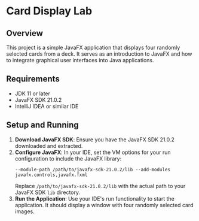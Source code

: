 # Card Display Lab

## Overview
This project is a simple JavaFX application that displays four randomly selected cards from a deck. It serves as an introduction to JavaFX and how to integrate graphical user interfaces into Java applications.

## Requirements
- JDK 11 or later
- JavaFX SDK 21.0.2
- IntelliJ IDEA or similar IDE

## Setup and Running
1. **Download JavaFX SDK**: Ensure you have the JavaFX SDK 21.0.2 downloaded and extracted.
2. **Configure JavaFX**: In your IDE, set the VM options for your run configuration to include the JavaFX library:
    ```
    --module-path /path/to/javafx-sdk-21.0.2/lib --add-modules javafx.controls,javafx.fxml
    ```
    Replace `/path/to/javafx-sdk-21.0.2/lib` with the actual path to your JavaFX SDK `lib` directory.
3. **Run the Application**: Use your IDE's run functionality to start the application. It should display a window with four randomly selected card images.
